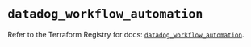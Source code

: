 # `datadog_workflow_automation`

Refer to the Terraform Registry for docs: [`datadog_workflow_automation`](https://registry.terraform.io/providers/datadog/datadog/3.74.0/docs/resources/workflow_automation).
